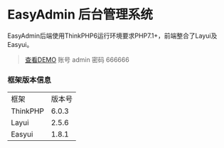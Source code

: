 EasyAdmin 后台管理系统
===============
EasyAdmin后端使用ThinkPHP6运行环境要求PHP7.1+，前端整合了Layui及Easyui。 
> [查看DEMO](http://easyadmin.showdoing.cn/ "EasyAdmin 后台管理系统") 账号 admin 密码 666666

### 框架版本信息
<table>
    <tr>
        <td>框架</td>
        <td>版本号</td>
    </tr>
    <tr>
        <td>ThinkPHP</td>
        <td>6.0.3</td>
    </tr>
    <tr>
        <td>Layui</td>
        <td>2.5.6</td>
    </tr>
    <tr>
        <td>Easyui</td>
        <td>1.8.1</td>
    </tr>
</table>
